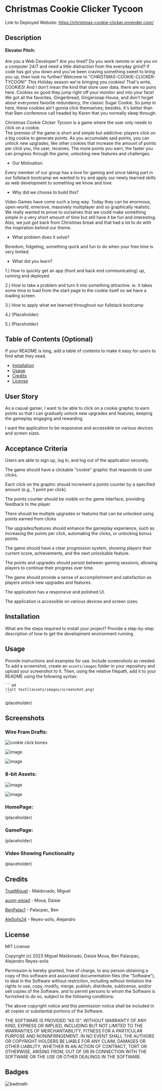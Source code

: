 # Christmas Cookie Clicker Tycoon

Link to Deployed Website: https://christmas-cookie-clicker.onrender.com/

## Description

#### Elevator Pitch:

Are you a Web Developer? Are you tired? Do you work remote or are you on a computer 24/7 and need a little distraction from the everyday grind?
If code has got you down and you've been craving something sweet to bring you up, then look no further!
Welcome to "CHRISTMAS-COOKIE-CLICKER-TYCOON!"  This Holiday season we're bringing you cookies! That's write, COOKIES!  And I don't mean the kind that store user data, 
there are no puns here.  Cookies so good they jump right off your monitor and into your face!  We got all the favorites, Gingerbread, Gingersnap House, and 
don't forget about everyones favorite redundancy, the classic Sugar Cookie.  So jump in here, these cookies ain't gonna click themselves; besides, 
it's better than that 9am conference call headed by Karen that you normally sleep through.  

Christmas Cookie Clicker Tycoon is a game where the user only needs to click on a cookie.  
The premise of the game is short and simple but addictive: players click on a big cookie to generate points. As you accumulate said points, you can unlock new upgrades, like other cookies that increase the amount of points per  click you, the user, receives.  The more points you earn, the faster you can progress through the game, unlocking new features and challenges.


- Our Motivation:
 
Every member of our group has a love for gaming and since taking part in our fullstack bootcamp we wanted to try and apply our newly learned skills as web development to something we know and love.
   
- Why did we choose to build this?
  
Video Games have come such a long way.  Today they can be enormous, open-world, emersive, massively multiplayer and so graphically realistic.  We really wanted to prove to ourselves that we could make something simple in a very short amount of time but still have it be fun and interesting.  Also, we just got back from Christmas break and that had a lot to do with the inspiration behind our theme.

- What problem does it solve?

Boredom, fidgeting, something quick and fun to do when your free time is very limited.

- What did you learn?

1.) How to quickly get an app (front and back end communicating) up, running and deployed.

2.) How to take a problem and turn it into something attractive. ie. it takes some time to load from the start page 
to the cookie itself so we have a loading screen.

3.) How to apply what we learned throughout our fullstack bootcamp

4.) (Placeholder)

5.) (Placeholder)



## Table of Contents (Optional)

If your README is long, add a table of contents to make it easy for users to find what they need.

- [Installation](#installation)
- [Usage](#usage)
- [Credits](#credits)
- [License](#license)

## User Story

As a casual gamer, I want to be able to click on a cookie graphic to earn points so that I can gradually unlock new upgrades and features, keeping the gameplay engaging and rewarding.

I want the application to be responsive and accessible on various devices and screen sizes.

## Acceptance Criteria

Users are able to sign up, log in, and log out of the application securely.

The game should have a clickable "cookie" graphic that responds to user clicks.

Each click on the graphic should increment a points counter by a specified amount (e.g., 1 point per click).

The points counter should be visible on the game interface, providing feedback to the player.

There should be multiple upgrades or features that can be unlocked using points earned from clicks

The upgrades/features should enhance the gameplay experience, such as increasing the points per click, automating the clicks, or unlocking bonus points.

The game should have a clear progression system, showing players their current score, achievements, and the next unlockable feature.

The points and upgrades should persist between gaming sessions, allowing players to continue their progress over time.

The game should provide a sense of accomplishment and satisfaction as players unlock new upgrades and features.

The application has a responsive and polished UI.

The application is accessible on various devices and screen sizes.


## Installation

What are the steps required to install your project? Provide a step-by-step description of how to get the development environment running.


## Usage
Provide instructions and examples for use. Include screenshots as needed.
To add a screenshot, create an `assets/images` folder in your repository and upload your screenshot to it. Then, using the relative filepath, add it to your README using the following syntax:

    ```md
    ![alt text](assets/images/screenshot.png)
    ```
(placeholder)


## Screenshots

### Wire Fram Drafts:

![cookie click bones](https://github.com/TrueMiguel/Christmas-Cookie-Clicker-Tycoon/assets/139652929/8f4683f2-e43d-491e-a427-c4d15430bdc9)

![image](https://github.com/TrueMiguel/Christmas-Cookie-Clicker-Tycoon/assets/139652929/18ec21b8-8330-46a3-a5d7-1438b9eaf1b1)

![image](https://github.com/TrueMiguel/Christmas-Cookie-Clicker-Tycoon/assets/139652929/e378bf8a-f8e7-4dd6-a7f0-0f7dfa092793)


### 8-bit Assets:

![image](https://github.com/TrueMiguel/Christmas-Cookie-Clicker-Tycoon/assets/139652929/08f84f97-a12f-4b0d-ad4d-5c96eaf19c9e)

![image](https://github.com/TrueMiguel/Christmas-Cookie-Clicker-Tycoon/assets/139652929/7fdf7639-7ed2-4e6a-8834-abda201ef1a8)


### HomePage:

(placeholder)


### GamePage:

(placeholder)


### Video Showing Functionality

(placeholder)


## Credits

[TrueMiguel](https://github.com/TrueMiguel) - Maldonado, Miguel

[auom-eisiad](https://github.com/auom-eisiad) - Moua, Daisie

[BenPalac1](https://github.com/BenPalac1) - Palacpac, Ben

[AleSolis24](https://github.com/AleSolis24) - Reyes-solis, Alejandro

## License

MIT License

Copyright (c) 2023 Miguel Maldonado, Daisie Moua, Ben Palacpac, Alejandro Reyes-solis

Permission is hereby granted, free of charge, to any person obtaining a copy
of this software and associated documentation files (the "Software"), to deal
in the Software without restriction, including without limitation the rights
to use, copy, modify, merge, publish, distribute, sublicense, and/or sell
copies of the Software, and to permit persons to whom the Software is
furnished to do so, subject to the following conditions:

The above copyright notice and this permission notice shall be included in all
copies or substantial portions of the Software.

THE SOFTWARE IS PROVIDED "AS IS", WITHOUT WARRANTY OF ANY KIND, EXPRESS OR
IMPLIED, INCLUDING BUT NOT LIMITED TO THE WARRANTIES OF MERCHANTABILITY,
FITNESS FOR A PARTICULAR PURPOSE AND NONINFRINGEMENT. IN NO EVENT SHALL THE
AUTHORS OR COPYRIGHT HOLDERS BE LIABLE FOR ANY CLAIM, DAMAGES OR OTHER
LIABILITY, WHETHER IN AN ACTION OF CONTRACT, TORT OR OTHERWISE, ARISING FROM,
OUT OF OR IN CONNECTION WITH THE SOFTWARE OR THE USE OR OTHER DEALINGS IN THE
SOFTWARE.

## Badges

![badmath](https://img.shields.io/github/languages/top/lernantino/badmath)
